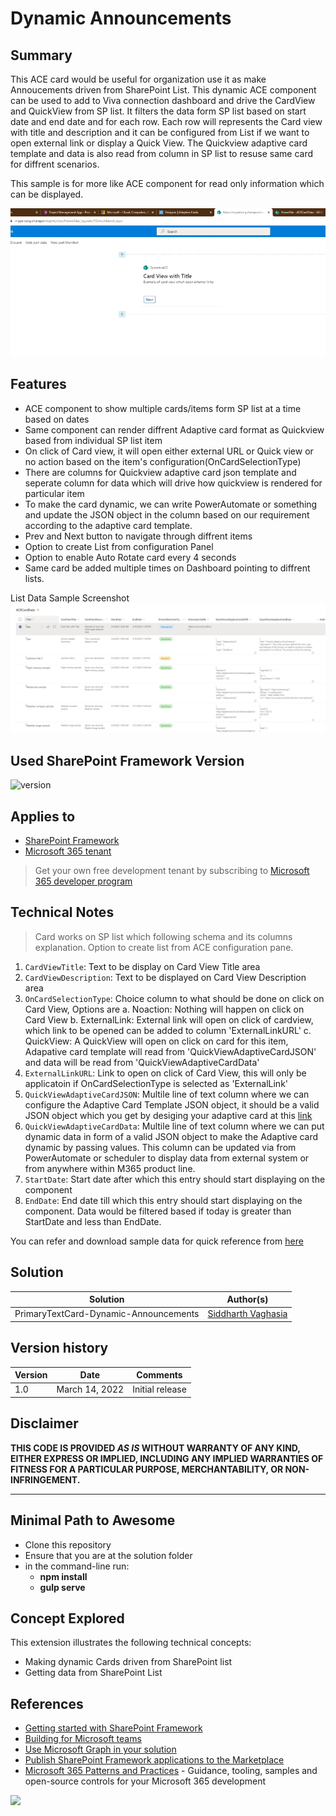 # Dynamic Announcements

## Summary

This ACE card would be useful for organization use it as make Annoucements driven from SharePoint List.  This dynamic ACE component can be used to add to Viva connection dashboard and drive the CardView and QuickView from SP list. It filters the data form SP list based on start date and end date and for each row.
Each row will represents the Card view with title and description and it can be configured from List if we want to open external link or display a Quick View. The Quickview adaptive card template and data is also read from column in SP list to resuse same card for diffrent scenarios. 

This sample is for more like ACE component for read only information which can be displayed. 

![Web part in Action](./assets/aceinaction.gif)

## Features

- ACE component to show multiple cards/items form SP list at a time based on dates
- Same component can render diffrent Adaptive card format as Quickview based from individual SP list item
- On click of Card view, it will open either external URL or Quick view or no action based on the item's configuration(OnCardSelectionType)
- There are columns for Quickview adaptive card json template and seperate column for data which will drive how quickview is rendered for particular item
- To make the card dynamic, we can write PowerAutomate or something and update the JSON object in the column based on our requirement according to the adaptive card template.
- Prev and Next button to navigate through diffrent items
- Option to create List from configuration Panel
- Option to enable Auto Rotate card every 4 seconds
- Same card be added multiple times on Dashboard pointing to diffrent lists.

List Data Sample Screenshot
![Web part in Action](./assets/listsdataexample.png)

## Used SharePoint Framework Version

![version](https://img.shields.io/badge/version-1.14.0beta-green.svg)

## Applies to

- [SharePoint Framework](https://aka.ms/spfx)
- [Microsoft 365 tenant](https://docs.microsoft.com/en-us/sharepoint/dev/spfx/set-up-your-developer-tenant)

> Get your own free development tenant by subscribing to [Microsoft 365 developer program](http://aka.ms/o365devprogram)

## Technical Notes

> Card works on SP list which following schema and its columns explanation. Option to create list from ACE configuration pane.

1. `CardViewTitle`: Text to be display on Card View Title area
2. `CardViewDescription`: Text to be displayed on Card View Description area
3. `OnCardSelectionType`: Choice column to what should be done on click on Card View, Options are
    a. Noaction: Nothing will happen on click on Card View
    b. ExternalLink: External link will open on click of cardview, which link to be opened can be added to column 'ExternalLinkURL'
    c. QuickView: A QuickView will open on click on card for this item, Adapative card template will read from 'QuickViewAdaptiveCardJSON' and data will be read from 'QuickViewAdaptiveCardData'
4. `ExternalLinkURL`: Link to open on click of Card View, this will only be applicatoin if OnCardSelectionType is selected as 'ExternalLink'
5. `QuickViewAdaptiveCardJSON`: Multile line of text column where we can configure the Adaptive Card Template JSON object, it should be a valid JSON object which you get by desiging your adaptive card at this [link](https://adaptivecards.io/designer/)
6. `QuickViewAdaptiveCardData`: Multile line of text column where we can put dynamic data in form of a valid JSON object to make the Adaptive card dynamic by passing values. This column can be updated via from PowerAutomate or scheduler to display data from external system or from anywhere within M365 product line. 
7. `StartDate`: Start date after which this entry should start displaying on the component
8. `EndDate`: End date till which this entry should start displaying on the component. Data would be filtered based if today is greater than StartDate and less than EndDate.

You can refer and download sample data for quick reference from [here](./assets/sampledata.xlsx)

## Solution

Solution|Author(s)
--------|---------
PrimaryTextCard-Dynamic-Announcements | [Siddharth Vaghasia](https://siddharthvaghasia.com)


## Version history

Version|Date|Comments
-------|----|--------
1.0|March 14, 2022|Initial release

## Disclaimer

**THIS CODE IS PROVIDED *AS IS* WITHOUT WARRANTY OF ANY KIND, EITHER EXPRESS OR IMPLIED, INCLUDING ANY IMPLIED WARRANTIES OF FITNESS FOR A PARTICULAR PURPOSE, MERCHANTABILITY, OR NON-INFRINGEMENT.**

---

## Minimal Path to Awesome

- Clone this repository
- Ensure that you are at the solution folder
- in the command-line run:
  - **npm install**
  - **gulp serve**

## Concept Explored

This extension illustrates the following technical concepts:

- Making dynamic Cards driven from SharePoint list
- Getting data from SharePoint List

## References

- [Getting started with SharePoint Framework](https://docs.microsoft.com/en-us/sharepoint/dev/spfx/set-up-your-developer-tenant)
- [Building for Microsoft teams](https://docs.microsoft.com/en-us/sharepoint/dev/spfx/build-for-teams-overview)
- [Use Microsoft Graph in your solution](https://docs.microsoft.com/en-us/sharepoint/dev/spfx/web-parts/get-started/using-microsoft-graph-apis)
- [Publish SharePoint Framework applications to the Marketplace](https://docs.microsoft.com/en-us/sharepoint/dev/spfx/publish-to-marketplace-overview)
- [Microsoft 365 Patterns and Practices](https://aka.ms/m365pnp) - Guidance, tooling, samples and open-source controls for your Microsoft 365 development

<img src="https://telemetry.sharepointpnp.com/sp-dev-fx-aces/samples/PrimaryTextCard-Dynamic-Announcements" />